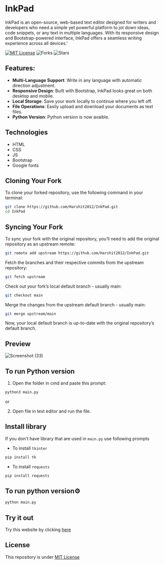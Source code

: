 # InkPad
InkPad is an open-source, web-based text editor designed for writers and developers who need a simple yet powerful platform to jot down ideas, code snippets, or any text in multiple languages. With its responsive design and Bootstrap-powered interface, InkPad offers a seamless writing experience across all devices.'

[![MIT License](https://img.shields.io/badge/License-MIT-green.svg)](https://github.com/Harshit2012/InkPad?tab=MIT-1-ov-file#readme)
![Forks](https://img.shields.io/github/forks/harshit2012/inkpad)
![Stars](https://img.shields.io/github/stars/harshit2012/inkpad)

## Features:
- **Multi-Language Support**: Write in any language with automatic direction adjustment.
- **Responsive Design**: Built with Bootstrap, InkPad looks great on both desktop and mobile.
- **Local Storage**: Save your work locally to continue where you left off.
- **File Operations**: Easily upload and download your documents as text files.
- **Python Version**: Python version is now avaible.

## Technologies
- HTML
- CSS
- JS
- Bootstrap
- Google fonts

## Cloning Your Fork

To clone your forked repository, use the following command in your terminal:

```bash
git clone https://github.com/Harshit2012/InkPad.git
cd InkPad
```

## Syncing Your Fork
To sync your fork with the original repository, you’ll need to add the original repository as an upstream remote:
```bash
git remote add upstream https://github.com/Harshit2012/InkPad.git
```

Fetch the branches and their respective commits from the upstream repository:
```bash
git fetch upstream
```
Check out your fork’s local default branch - usually main:
```bash
git checkout main
```

Merge the changes from the upstream default branch - usually main:
```bash
git merge upstream/main
```

Now, your local default branch is up-to-date with the original repository’s default branch.

## Preview
![Screenshot (33)](https://github.com/Harshit2012/InkPad/assets/105143145/6d5bd342-d7c6-4a9a-bfd2-1925954b18a7)

## To run Python version
1. Open the folder in cmd and paste this prompt:
```bash
python3 main.py
```
or

2. Open file in text editor and run the file.

## Install library
If you don't have library that are used in `main.py` use following prompts
- To install `tkinter`
```bash
pip install tk
```
- To install `requests`
```bash
pip install requests
```
## To run python version⚙️
```bash
python main.py
```

## Try it out
Try this website by clicking [here](https://harshit2012.github.io/InkPad/)

## License
This repository is under [MIT License](https://github.com/Harshit2012/InkPad?tab=MIT-1-ov-file#readme)
